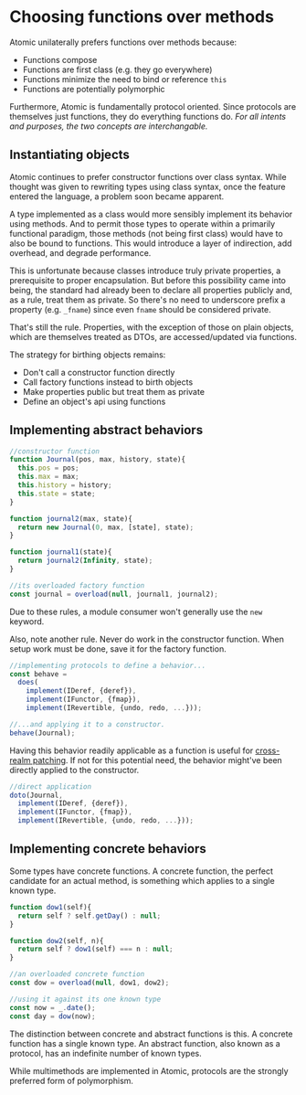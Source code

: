# Choosing functions over methods

Atomic unilaterally prefers functions over methods because:

* Functions compose
* Functions are first class (e.g. they go everywhere)
* Functions minimize the need to bind or reference `this`
* Functions are potentially polymorphic

Furthermore, Atomic is fundamentally protocol oriented.  Since protocols are themselves just functions, they do everything functions do.  *For all intents and purposes, the two concepts are interchangable.*

## Instantiating objects
Atomic continues to prefer constructor functions over class syntax.  While thought was given to rewriting types using class syntax, once the feature entered the language, a problem soon became apparent.

A type implemented as a class would more sensibly implement its behavior using methods.  And to permit those types to operate within a primarily functional paradigm, those methods (not being first class) would have to also be bound to functions.  This would introduce a layer of indirection, add overhead, and degrade performance.

This is unfortunate because classes introduce truly private properties, a prerequisite to proper encapsulation.  But before this possibility came into being, the standard had already been to declare all properties publicly and, as a rule, treat them as private.  So there's no need to underscore prefix a property (e.g. `_fname`) since even `fname` should be considered private.

That's still the rule.  Properties, with the exception of those on plain objects, which are themselves treated as DTOs, are accessed/updated via functions.

The strategy for birthing objects remains:

* Don't call a constructor function directly
* Call factory functions instead to birth objects
* Make properties public but treat them as private
* Define an object's api using functions

## Implementing abstract behaviors
```javascript
//constructor function
function Journal(pos, max, history, state){
  this.pos = pos;
  this.max = max;
  this.history = history;
  this.state = state;
}

function journal2(max, state){
  return new Journal(0, max, [state], state);
}

function journal1(state){
  return journal2(Infinity, state);
}

//its overloaded factory function
const journal = overload(null, journal1, journal2);
```

Due to these rules, a module consumer won't generally use the `new` keyword.

Also, note another rule.  Never do work in the constructor function.  When setup work must be done, save it for the factory function.

```javascript
//implementing protocols to define a behavior...
const behave =
  does(
    implement(IDeref, {deref}),
    implement(IFunctor, {fmap}),
    implement(IRevertible, {undo, redo, ...}));

//...and applying it to a constructor.
behave(Journal);
```
Having this behavior readily applicable as a function is useful for [cross-realm patching](./cross-realm-operatility.md).  If not for this potential need, the behavior might've been directly applied to the constructor.

```javascript
//direct application
doto(Journal,
  implement(IDeref, {deref}),
  implement(IFunctor, {fmap}),
  implement(IRevertible, {undo, redo, ...}));
```

## Implementing concrete behaviors
Some types have concrete functions.  A concrete function, the perfect candidate for an actual method, is something which applies to a single known type.

```javascript
function dow1(self){
  return self ? self.getDay() : null;
}

function dow2(self, n){
  return self ? dow1(self) === n : null;
}

//an overloaded concrete function
const dow = overload(null, dow1, dow2);

//using it against its one known type
const now = _.date();
const day = dow(now);
```

The distinction between concrete and abstract functions is this.  A concrete function has a single known type.  An abstract function, also known as a protocol, has an indefinite number of known types.

While multimethods are implemented in Atomic, protocols are the strongly preferred form of polymorphism.
